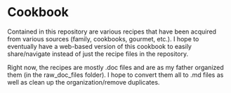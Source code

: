 # Cookbook

Contained in this repository are various recipes that have been acquired from various sources (family, cookbooks, gourmet, etc.). I hope to eventually have a web-based version of this cookbook to easily share/navigate instead of just the recipe files in the repository.

Right now, the recipes are mostly .doc files and are as my father organized them (in the raw_doc_files folder). I hope to convert them all to .md files as well as clean up the organization/remove duplicates.
